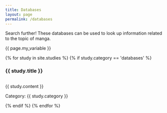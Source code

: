 ```yaml
---
title: Databases
layout: page
permalink: /databases
---
```

Search further! These databases can be used to look up information related to the topic of manga.

{{ page.my_variable }}

{% for study in site.studies %}
{% if study.category == 'databases' %}
<h3>{{ study.title }}</h3>
<p><img src="{{ study.category }}" alt="" /></p>
<p>{{ study.content }}</p>
<p>Category: {{ study.category }}</p>
{% endif %}
{% endfor %}